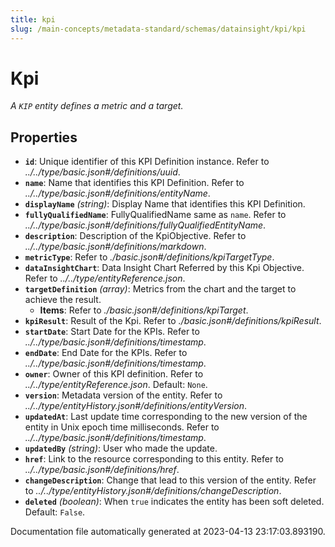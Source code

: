 ```yaml
---
title: kpi
slug: /main-concepts/metadata-standard/schemas/datainsight/kpi/kpi
---
```


# Kpi

*A `KIP` entity defines a metric and a target.*

## Properties

- **`id`**: Unique identifier of this KPI Definition instance. Refer to *../../type/basic.json#/definitions/uuid*.
- **`name`**: Name that identifies this KPI Definition. Refer to *../../type/basic.json#/definitions/entityName*.
- **`displayName`** *(string)*: Display Name that identifies this KPI Definition.
- **`fullyQualifiedName`**: FullyQualifiedName same as `name`. Refer to *../../type/basic.json#/definitions/fullyQualifiedEntityName*.
- **`description`**: Description of the KpiObjective. Refer to *../../type/basic.json#/definitions/markdown*.
- **`metricType`**: Refer to *./basic.json#/definitions/kpiTargetType*.
- **`dataInsightChart`**: Data Insight Chart Referred by this Kpi Objective. Refer to *../../type/entityReference.json*.
- **`targetDefinition`** *(array)*: Metrics from the chart and the target to achieve the result.
  - **Items**: Refer to *./basic.json#/definitions/kpiTarget*.
- **`kpiResult`**: Result of the Kpi. Refer to *./basic.json#/definitions/kpiResult*.
- **`startDate`**: Start Date for the KPIs. Refer to *../../type/basic.json#/definitions/timestamp*.
- **`endDate`**: End Date for the KPIs. Refer to *../../type/basic.json#/definitions/timestamp*.
- **`owner`**: Owner of this KPI definition. Refer to *../../type/entityReference.json*. Default: `None`.
- **`version`**: Metadata version of the entity. Refer to *../../type/entityHistory.json#/definitions/entityVersion*.
- **`updatedAt`**: Last update time corresponding to the new version of the entity in Unix epoch time milliseconds. Refer to *../../type/basic.json#/definitions/timestamp*.
- **`updatedBy`** *(string)*: User who made the update.
- **`href`**: Link to the resource corresponding to this entity. Refer to *../../type/basic.json#/definitions/href*.
- **`changeDescription`**: Change that lead to this version of the entity. Refer to *../../type/entityHistory.json#/definitions/changeDescription*.
- **`deleted`** *(boolean)*: When `true` indicates the entity has been soft deleted. Default: `False`.


Documentation file automatically generated at 2023-04-13 23:17:03.893190.
